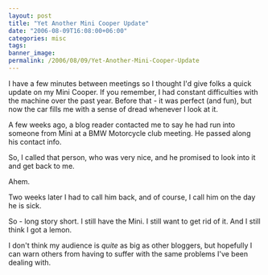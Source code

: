 ```yaml
---
layout: post
title: "Yet Another Mini Cooper Update"
date: "2006-08-09T16:08:00+06:00"
categories: misc 
tags: 
banner_image: 
permalink: /2006/08/09/Yet-Another-Mini-Cooper-Update
---
```


I have a few minutes between meetings so I thought I'd give folks a quick update on my Mini Cooper. If you remember, I had constant difficulties with the machine over the past year. Before that - it was perfect (and fun), but now the car fills me with a sense of dread whenever I look at it.

A few weeks ago, a blog reader contacted me to say he had run into someone from Mini at a BMW Motorcycle club meeting. He passed along his contact info. 

So, I called that person, who was very nice, and he promised to look into it and get back to me.

Ahem.

Two weeks later I had to call him back, and of course, I call him on the day he is sick.

So - long story short. I still have the Mini. I still want to get rid of it. And I still think I got a lemon.

I don't think my audience is <i>quite</i> as big as other bloggers, but hopefully I can warn others from having to suffer with the same problems I've been dealing with.